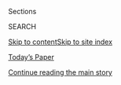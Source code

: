 <div id="app">

<div>

<div class="NYTAppHideMasthead css-zz1s19 e1suatyy0">

<div class="section css-ui9rw0 e1suatyy2">

<div class="css-11hrj97 er09x8g0">

<div class="css-6n7j50">

</div>

<span class="css-1dv1kvn">Sections</span>

<div class="css-10488qs">

<span class="css-1dv1kvn">SEARCH</span>

</div>

[Skip to content](#site-content)[Skip to site
index](#site-index)

</div>

<div class="css-10698na e1huz5gh0">

</div>

</div>

<div id="masthead-bar-one" class="section hasLinks css-15hmgas e1csuq9d3">

<div class="css-uqyvli e1csuq9d0">

</div>

<div class="css-1uqjmks e1csuq9d1">

</div>

<div class="css-9e9ivx">

[](https://myaccount.nytimes.com/auth/login?response_type=cookie&client_id=vi)

</div>

<div class="css-1bvtpon e1csuq9d2">

[Today’s Paper](https://www.nytimes.com/section/todayspaper)

</div>

</div>

</div>

</div>

<div data-aria-hidden="false">

<div id="site-content" data-role="main">

<div id="top-wrapper" class="css-15p45cc eaca97t0" type="top">

<div id="top-slug" class="css-19x0jxb eaca97t1" hidden="">

Advertisement

</div>

[Continue reading the main
story](#after-top)

<div class="ad top-wrapper" style="text-align:center;height:100%;display:block;min-height:90px">

<div id="top" class="place-ad" data-position="top" data-size-key="top">

</div>

</div>

<div id="after-top">

</div>

</div>

<div id="collection-fixes" class="section css-15h4p1b e9abtgs0">

<div class="css-1j21atc e1svk9qx1">

<div class="css-fmiefx e1svk9qx2">

<div class="css-1hk7r2m eu54l5x0">

<div id="sponsor-wrapper" class="css-7a1pgi eaca97t0" type="sponsor" hidden="">

<div id="sponsor-slug" class="css-1l4mleb eaca97t1" hidden="">

Supported by

</div>

[Continue reading the main
story](#after-sponsor)

<div id="sponsor" class="ad sponsor-wrapper" style="text-align:left;height:100%;display:block">

</div>

<div id="after-sponsor">

</div>

</div>

</div>

### <span class="css-1032l74 ezz4tcd1">[Opinion](/section/opinion)</span>

</div>

<div class="css-nfcc9b e1svk9qx3">

<div class="css-zpl4ow e1svk9qx7">

![avatar](https://static01.nyt.com/images/2014/04/25/opinion/opinionator-pog-fixes/opinionator-pog-fixes-thumbLarge-v2.png)

</div>

<div class="css-vl9dhg e1svk9qx5">

<div class="css-1nrhkj6 e1svk9qx6">

# Fixes

<div class="follow-button-placeholder" data-collection-id="">

</div>

</div>

## <span>Fixes looks at solutions to social problems and why they work.</span>

</div>

</div>

## <span>Fixes looks at solutions to social problems and why they work.</span>

</div>

<div class="css-1rclpnj ekkqrpp0">

</div>

<div class="css-185go5a e1o5byef0">

<div class="css-15cbhtu">

  - [Latest](#stream-panel)
  - <span class="css-6n7j50">Search</span>
    <div class="control">
    <div class="label-container css-1dv1kvn">
    Search
    </div>
    <div class="css-wm4t3d">
    **<span id="clear-search-input" class="css-1dv1kvn">Clear this text
    input</span>
    </div>
    </div>
    <span class="css-1iovbfw"></span>

<div id="stream-panel" class="section css-8msx5b e1jz0cab1">

<div class="css-13mho3u">

1.  
    
    <div class="css-1cp3ece">
    
    <div class="css-1l4spti">
    
    [](/2020/07/07/opinion/gig-economy-immigrants-fair-wage.html)
    
    <div class="css-79elbk">
    
    ![](https://static01.nyt.com/images/2020/07/07/opinion/07FixesHass/07FixesHass-thumbWide.jpg?quality=75&auto=webp&disable=upscale)
    
    </div>
    
    ## ‘When Someone Hires Me, They Get the Boss Herself’
    
    Can a sophisticated platform cooperative help minimize exploitive
    working conditions in the gig economy, even during the pandemic?
    
    <div class="css-1nqbnmb ea5icrr0">
    
    By <span class="css-1n7hynb">Michaela
    Haas</span>
    
    </div>
    
    </div>
    
    <div class="css-1lc2l26 e1xfvim33">
    
    </div>
    
    </div>

2.  
    
    <div class="css-1cp3ece">
    
    <div class="css-1l4spti">
    
    [](/2020/05/28/opinion/coronavirus-africa-malnutrition.html)
    
    <div class="css-79elbk">
    
    ![](https://static01.nyt.com/images/2020/05/28/opinion/28FIXESRosenberg3/28FIXESRosenberg3-thumbWide.jpg?quality=75&auto=webp&disable=upscale)
    
    </div>
    
    ## In Africa, a Drive to End Malnutrition Meets Covid-19
    
    A way has been found to enrich the unfortified flour that Tanzanians
    eat as a staple. But the pandemic is getting in the way.
    
    <div class="css-1nqbnmb ea5icrr0">
    
    By <span class="css-1n7hynb">Tina
    Rosenberg</span>
    
    </div>
    
    </div>
    
    <div class="css-1lc2l26 e1xfvim33">
    
    </div>
    
    </div>

3.  
    
    <div class="css-1cp3ece">
    
    <div class="css-1l4spti">
    
    [](/2020/05/12/opinion/covid-abortion-pill.html)
    
    <div class="css-79elbk">
    
    ![](https://static01.nyt.com/images/2020/05/12/opinion/12FixesAdams/12FixesAdams-thumbWide.jpg?quality=75&auto=webp&disable=upscale)
    
    </div>
    
    ## Amid Covid-19, a Call for M.D.s to Mail the Abortion Pill
    
    For decades, the consensus has been that F.D.A. regulations require
    that the abortion pill be obtained in a clinic. But that’s changing.
    
    <div class="css-1nqbnmb ea5icrr0">
    
    By <span class="css-1n7hynb">Patrick
    Adams</span>
    
    </div>
    
    </div>
    
    <div class="css-1lc2l26 e1xfvim33">
    
    </div>
    
    </div>

4.  
    
    <div class="css-1cp3ece">
    
    <div class="css-1l4spti">
    
    [](/2020/03/10/opinion/second-life-flowers.html)
    
    <div class="css-79elbk">
    
    ![](https://static01.nyt.com/images/2020/03/10/opinion/10FIXESZoilaPerez3/10FIXESZoilaPerez3-thumbWide.jpg?quality=75&auto=webp&disable=upscale)
    
    </div>
    
    ## A Second Life for Flowers
    
    As a form of therapy, arranging gently used blooms is enriching the
    lives of older and marginalized people.
    
    <div class="css-1nqbnmb ea5icrr0">
    
    By <span class="css-1n7hynb">Miriam Zoila
    Pérez</span>
    
    </div>
    
    </div>
    
    <div class="css-1lc2l26 e1xfvim33">
    
    </div>
    
    </div>

5.  
    
    <div class="css-1cp3ece">
    
    <div class="css-1l4spti">
    
    [](/2020/02/25/opinion/repurposing-drugs-cancer.html)
    
    <div class="css-79elbk">
    
    ![](https://static01.nyt.com/images/2020/02/25/opinion/25Fixes-cousins/25Fixes-cousins-thumbWide.jpg?quality=75&auto=webp&disable=upscale)
    
    </div>
    
    ## Repurposing Drugs to Fight Cancer
    
    While doctors are allowed to use drugs approved for one disease to
    treat another condition, many don’t because approval to do so
    doesn’t appear on the label. But that may be changing.
    
    <div class="css-1nqbnmb ea5icrr0">
    
    By <span class="css-1n7hynb">Sophie
    Cousins</span>
    
    </div>
    
    </div>
    
    <div class="css-1lc2l26 e1xfvim33">
    
    </div>
    
    </div>

6.  
    
    <div class="css-1cp3ece">
    
    <div class="css-1l4spti">
    
    [](/2020/02/19/opinion/survive-disaster-plan-for-worst.html)
    
    <div class="css-79elbk">
    
    ![](https://static01.nyt.com/images/2020/02/18/opinion/00Fixes-Rosenberg/merlin_158055966_da1755f6-0435-45f9-b4e4-9245eebb9e94-thumbWide.jpg?quality=75&auto=webp&disable=upscale)
    
    </div>
    
    ## To Survive Disaster, Plan for the Worst
    
    Getting ready for a disaster is still a tiny part of the world’s
    response to the likelihood of one. But some governments and
    officials are starting to plan well in advance.
    
    <div class="css-1nqbnmb ea5icrr0">
    
    By <span class="css-1n7hynb">Tina
    Rosenberg</span>
    
    </div>
    
    </div>
    
    <div class="css-1lc2l26 e1xfvim33">
    
    </div>
    
    </div>

7.  
    
    <div class="css-1cp3ece">
    
    <div class="css-1l4spti">
    
    [](/2020/02/04/opinion/election-2020.html)
    
    <div class="css-79elbk">
    
    ![](https://static01.nyt.com/images/2020/02/04/opinion/04FIXESMassing/merlin_168178077_0498721c-5700-423b-a3fb-73ef84e982f1-thumbWide.jpg?quality=75&auto=webp&disable=upscale)
    
    </div>
    
    ## To Sway Swing Voters, Try Empathy
    
    A Brooklyn organization trains canvassers to engage with prospective
    voters about their hopes and disappointments, not just give them a
    candidate’s talking points.
    
    <div class="css-1nqbnmb ea5icrr0">
    
    By <span class="css-1n7hynb">Michael
    Massing</span>
    
    </div>
    
    </div>
    
    <div class="css-1lc2l26 e1xfvim33">
    
    </div>
    
    </div>

8.  
    
    <div class="css-1cp3ece">
    
    <div class="css-1l4spti">
    
    [](/2020/01/28/opinion/opioid-drug-prevention-ads.html)
    
    <div class="css-79elbk">
    
    ![](https://static01.nyt.com/images/2020/01/28/opinion/28fixesrosenberg1/28fixesrosenberg1-thumbWide.jpg?quality=75&auto=webp&disable=upscale)
    
    </div>
    
    ## Weaponizing Truth Against Opioids
    
    A decades-old campaign that knew how to talk to teenagers persuaded
    millions of them to never start smoking. Can it now persuade them
    never to misuse opioids?
    
    <div class="css-1nqbnmb ea5icrr0">
    
    By <span class="css-1n7hynb">Tina
    Rosenberg</span>
    
    </div>
    
    </div>
    
    <div class="css-1lc2l26 e1xfvim33">
    
    </div>
    
    </div>

9.  
    
    <div class="css-1cp3ece">
    
    <div class="css-1l4spti">
    
    [](/2019/12/26/opinion/albasheer-show-iraq-political-revolution.html)
    
    <div class="css-79elbk">
    
    ![](https://static01.nyt.com/images/2019/12/24/opinion/24Fixes2/24Fixes2-thumbWide.jpg?quality=75&auto=webp&disable=upscale)
    
    </div>
    
    ## ‘You Are Killing Us? We Will Make You a Joke.’ Meet Ahmed Albasheer.
    
    The Iraqi comedian’s TV show is fueling demonstrations in his home
    country.
    
    <div class="css-1nqbnmb ea5icrr0">
    
    By <span class="css-1n7hynb">Tina
    Rosenberg</span>
    
    </div>
    
    </div>
    
    <div class="css-1lc2l26 e1xfvim33">
    
    </div>
    
    </div>

10. 
    
    <div class="css-1cp3ece">
    
    <div class="css-1l4spti">
    
    [](/2019/12/17/opinion/spread-hope-2019.html)
    
    <div class="css-79elbk">
    
    ![](https://static01.nyt.com/images/2019/12/17/opinion/17Fixes1/merlin_148870704_bf85554a-5701-4e7b-b19f-fcc2f9db69bd-thumbWide.jpg?quality=75&auto=webp&disable=upscale)
    
    </div>
    
    ## Five Who Spread Hope in 2019
    
    In a year of many dispiriting headlines, Fixes still found the
    better angels of human nature at work.
    
    <div class="css-1nqbnmb ea5icrr0">
    
    By <span class="css-1n7hynb">Tina Rosenberg</span>
    
    </div>
    
    </div>
    
    <div class="css-1lc2l26 e1xfvim33">
    
    </div>
    
    </div>

<div class="css-13mho3u">

<div class="css-1t62hi8">

<div class="css-1stvaey">

Show
More

<div>

<div style="border:0;clip:rect(0 0 0 0);height:1px;margin:-1px;overflow:hidden;white-space:nowrap;padding:0;width:1px;position:absolute" data-role="log" data-aria-live="assertive">

</div>

<div style="border:0;clip:rect(0 0 0 0);height:1px;margin:-1px;overflow:hidden;white-space:nowrap;padding:0;width:1px;position:absolute" data-role="log" data-aria-live="assertive">

</div>

<div style="border:0;clip:rect(0 0 0 0);height:1px;margin:-1px;overflow:hidden;white-space:nowrap;padding:0;width:1px;position:absolute" data-role="log" data-aria-live="polite">

</div>

<div style="border:0;clip:rect(0 0 0 0);height:1px;margin:-1px;overflow:hidden;white-space:nowrap;padding:0;width:1px;position:absolute" data-role="log" data-aria-live="polite">

</div>

</div>

</div>

</div>

</div>

</div>

<div class="css-g6hk37 supplemental">

<div id="mid1-wrapper" class="css-10wkyv7 eaca97t0" type="lede">

<div id="mid1-slug" class="css-1tag3rd eaca97t1">

Advertisement

</div>

[Continue reading the main
story](#after-mid1)

<div id="mid1" class="ad mid1-wrapper" style="text-align:center;height:100%;display:block;min-height:250px">

</div>

<div id="after-mid1">

</div>

</div>

<div id="mktg-wrapper" class="css-oxle51 eaca97t0" type="mktg">

<div id="mktg-slug" class="css-1tag3rd eaca97t1">

Advertisement

</div>

[Continue reading the main
story](#after-mktg)

<div id="mktg" class="ad mktg-wrapper" style="text-align:center;height:100%;display:block">

</div>

<div id="after-mktg">

</div>

</div>

</div>

</div>

</div>

</div>

</div>

</div>

## Site Index

<div>

</div>

## Site Information Navigation

  - [© <span>2020</span> <span>The New York Times
    Company</span>](https://help.nytimes.com/hc/en-us/articles/115014792127-Copyright-notice)

<!-- end list -->

  - [NYTCo](https://www.nytco.com/)
  - [Contact
    Us](https://help.nytimes.com/hc/en-us/articles/115015385887-Contact-Us)
  - [Work with us](https://www.nytco.com/careers/)
  - [Advertise](https://nytmediakit.com/)
  - [T Brand Studio](http://www.tbrandstudio.com/)
  - [Your Ad
    Choices](https://www.nytimes.com/privacy/cookie-policy#how-do-i-manage-trackers)
  - [Privacy](https://www.nytimes.com/privacy)
  - [Terms of
    Service](https://help.nytimes.com/hc/en-us/articles/115014893428-Terms-of-service)
  - [Terms of
    Sale](https://help.nytimes.com/hc/en-us/articles/115014893968-Terms-of-sale)
  - [Site
    Map](https://spiderbites.nytimes.com)
  - [Help](https://help.nytimes.com/hc/en-us)
  - [Subscriptions](https://www.nytimes.com/subscription?campaignId=37WXW)

</div>

</div>
